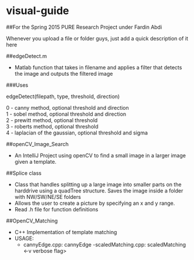 # visual-guide

##For the Spring 2015 PURE Research Project under Fardin Abdi

Whenever you upload a file or folder guys, just add a quick description of it here

##edgeDetect.m
 - Matlab function that takes in filename and applies a filter that detects the image and outputs the filtered image

###Uses

edgeDetect(filepath, type, threshold, direction)

0 - canny method, optional threshold and direction<br/>
1 - sobel method, optional threshold and direction<br/>
2 - prewitt method, optional threshold<br/>
3 - roberts method, optional threshold<br/>
4 - laplacian of the gaussian, optional threshold and sigma<br/>
 
##openCV_Image_Search
 - An IntelliJ Project using openCV to find a small image in a larger image given a template.

##Splice class
- Class that handles splitting up a large image into smaller parts on the harddrive using a quadTree structure.  Saves the image inside a folder with NW/SW/NE/SE folders
- Allows the user to create a picture by specifying an x and y range.
- Read .h file for function definitions

##OpenCV_Matching
 - C++ Implementation of template matching
 - USAGE:
    - cannyEdge.cpp: cannyEdge <ImagePath> <Threshold> <ImageSaveLocation>
    -scaledMatching.cpp: scaledMatching <templateFile> <fullFile> <imageSaveLocation> <-v verbose flag>
